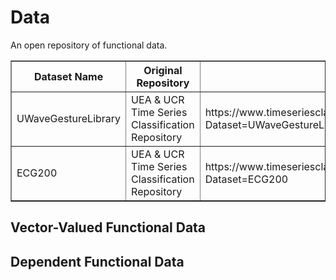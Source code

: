 # Data
 An open repository of functional data.
 
  
<table border="1">
  <thead>
    <tr>
      <th>Dataset Name</th>
      <th>Original Repository</th>
      <th>Link</th>
    </tr>
  </thead>
  <tbody>
    <tr>
      <td>UWaveGestureLibrary</td>
      <td>UEA & UCR Time Series Classification Repository</td>
      <td>https://www.timeseriesclassification.com/description.php?Dataset=UWaveGestureLibrary</td>
    </tr>
    <tr>
      <td>ECG200</td>
      <td>UEA & UCR Time Series Classification Repository</td>
      <td>https://www.timeseriesclassification.com/description.php?Dataset=ECG200</td>
    </tr>
  </tbody>
</table>




 <h2>Vector-Valued Functional Data</h2>
 
 


 <h2>Dependent Functional Data</h2>
 
 


